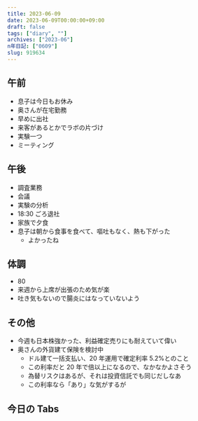 ```yaml
---
title: 2023-06-09
date: 2023-06-09T00:00:00+09:00
draft: false
tags: ["diary", ""]
archives: ["2023-06"]
n年日記: ["0609"]
slug: 919634
---
```


## 午前

- 息子は今日もお休み
- 奥さんが在宅勤務
- 早めに出社
- 来客があるとかでラボの片づけ
- 実験一つ
- ミーティング

## 午後

- 調査業務
- 会議
- 実験の分析
- 18:30 ごろ退社
- 家族で夕食
- 息子は朝から食事を食べて、嘔吐もなく、熱も下がった
  - よかったね

## 体調

- 80
- 来週から上席が出張のため気が楽
- 吐き気もないので腸炎にはなっていないよう

## その他

- 今週も日本株強かった、利益確定売りにも耐えていて偉い
- 奥さんの外貨建て保険を検討中
  - ドル建て一括支払い、20 年運用で確定利率 5.2%とのこと
  - この利率だと 20 年で倍以上になるので、なかなかよさそう
  - 為替リスクはあるが、それは投資信託でも同じだしなあ
  - この利率なら「あり」な気がするが

## 今日の Tabs
